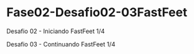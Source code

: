 # Fase02-Desafio02-03FastFeet

Desafio 02 - Iniciando FastFeet 1/4

Desafio 03 - Continuando FastFeet 1/4
